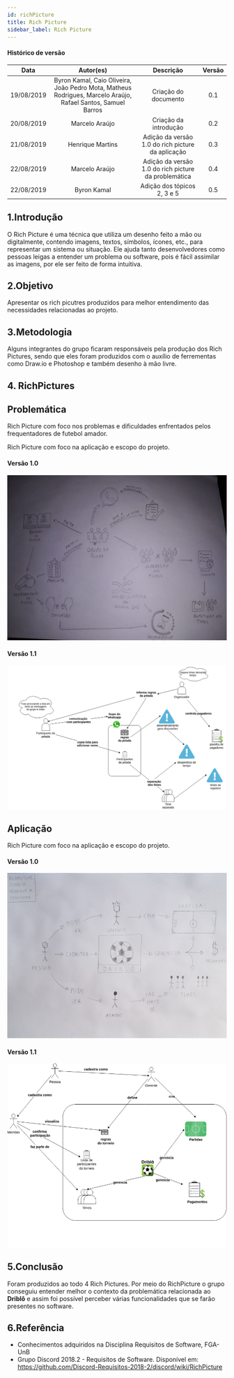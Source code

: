 ```yaml
---
id: richPicture
title: Rich Picture
sidebar_label: Rich Picture
---
```


#### Histórico de versão

|    Data    |                                                  Autor(es)                                                   |                      Descrição                       | Versão |
| :--------: | :----------------------------------------------------------------------------------------------------------: | :--------------------------------------------------: | :----: |
| 19/08/2019 | Byron Kamal, Caio Oliveira, João Pedro Mota, Matheus Rodrigues, Marcelo Araújo, Rafael Santos, Samuel Barros |                 Criação do documento                 |  0.1   |
| 20/08/2019 |                                                Marcelo Araújo                                                |                Criação da introdução                 |  0.2   |
| 21/08/2019 |                                               Henrique Martins                                               |  Adição da versão 1.0 do rich picture da aplicação   |  0.3   |
| 22/08/2019 |                                                Marcelo Araújo                                                | Adição da versão 1.0 do rich picture da problemática |  0.4   |
| 22/08/2019 |                                                 Byron Kamal                                                  |             Adição dos tópicos 2, 3 e 5              |  0.5   |

## 1.Introdução

O Rich Picture é uma técnica que utiliza um desenho feito a mão ou digitalmente, contendo imagens, textos, símbolos, ícones, etc., para representar um sistema ou situação. Ele ajuda tanto desenvolvedores como pessoas leigas a entender um problema ou software, pois é fácil assimilar as imagens, por ele ser feito de forma intuitiva.

## 2.Objetivo

Apresentar os rich picutres produzidos para melhor entendimento das necessidades relacionadas ao projeto.

## 3.Metodologia

Alguns integrantes do grupo ficaram responsáveis pela produção dos Rich Pictures, sendo que eles foram produzidos com o auxílio de ferrementas como Draw.io e Photoshop e também desenho à mão livre.

## 4. RichPictures

## Problemática

Rich Picture com foco nos problemas e dificuldades enfrentados pelos frequentadores de futebol amador.<br>

Rich Picture com foco na aplicação e escopo do projeto.

#### Versão 1.0

[![Problemática](assets/richpicture_problematica_v01.jpg)](assets/richpicture_problematica_v01.jpg)

#### Versão 1.1

[![Problemática](assets/richpicture_problematica_v02.png)](assets/richpicture_problematica_v02.png)

## Aplicação

Rich Picture com foco na aplicação e escopo do projeto.<br>

#### Versão 1.0

[![Problemática](assets/richpicture_aplicacao_v01.jpg)](assets/richpicture_aplicacao_v01.jpg)

#### Versão 1.1

[![Problemática](assets/richpicture_aplicacao_v02.png)](assets/richpicture_aplicacao_v02.png)

## 5.Conclusão

Foram produzidos ao todo 4 Rich Pictures.
Por meio do RichPicture o grupo conseguiu entender melhor o contexto da problemática relacionada ao **Driblô** e assim foi possível perceber várias funcionalidades que se farão presentes no software.

## 6.Referência

- Conhecimentos adquiridos na Disciplina Requisitos de Software, FGA-UnB
- Grupo Discord 2018.2 - Requisitos de Software. Disponível em: https://github.com/Discord-Requisitos-2018-2/discord/wiki/RichPicture
